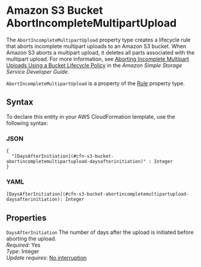 # Amazon S3 Bucket AbortIncompleteMultipartUpload<a name="aws-properties-s3-bucket-abortincompletemultipartupload"></a>

The `AbortIncompleteMultipartUpload` property type creates a lifecycle rule that aborts incomplete multipart uploads to an Amazon S3 bucket\. When Amazon S3 aborts a multipart upload, it deletes all parts associated with the multipart upload\. For more information, see [ Aborting Incomplete Multipart Uploads Using a Bucket Lifecycle Policy](https://docs.aws.amazon.com/AmazonS3/latest/dev/mpuoverview.html#mpu-abort-incomplete-mpu-lifecycle-config) in the *Amazon Simple Storage Service Developer Guide*\.

 `AbortIncompleteMultipartUpload` is a property of the [Rule](aws-properties-s3-bucket-lifecycleconfig-rule.md) property type\.

## Syntax<a name="aws-properties-s3-bucket-abortincompletemultipartupload-syntax"></a>

To declare this entity in your AWS CloudFormation template, use the following syntax:

### JSON<a name="aws-properties-s3-bucket-abortincompletemultipartupload-syntax.json"></a>

```
{
  "[DaysAfterInitiation](#cfn-s3-bucket-abortincompletemultipartupload-daysafterinitiation)" : Integer
}
```

### YAML<a name="aws-properties-s3-bucket-abortincompletemultipartupload-syntax.yaml"></a>

```
[DaysAfterInitiation](#cfn-s3-bucket-abortincompletemultipartupload-daysafterinitiation): Integer
```

## Properties<a name="aws-properties-s3-bucket-abortincompletemultipartupload-properties"></a>

`DaysAfterInitiation`  <a name="cfn-s3-bucket-abortincompletemultipartupload-daysafterinitiation"></a>
The number of days after the upload is initiated before aborting the upload\.  
 *Required*: Yes  
 *Type*: Integer  
 *Update requires*: [No interruption](using-cfn-updating-stacks-update-behaviors.md#update-no-interrupt) 